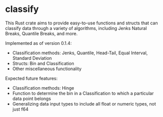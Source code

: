 # classify
This Rust crate aims to provide easy-to-use functions and structs that can classify data through a variety of algorithms, including Jenks Natural Breaks, Quantile Breaks, and more. 

Implemented as of version 0.1.4:
 * Classification methods: Jenks, Quantile, Head-Tail, Equal Interval, Standard Deviation
 * Structs: Bin and Classification
 * Other miscellaneous functionality

Expected future features:
 * Classification methods: Hinge
 * Function to determine the bin in a Classification to which a particular data point belongs
 * Generalizing data input types to include all float or numeric types, not just f64